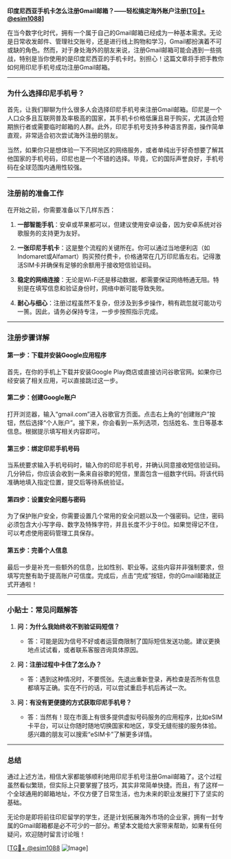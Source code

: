 **印度尼西亚手机卡怎么注册Gmail邮箱？——轻松搞定海外账户注册[[TG💪+ @esim1088](https://t.me/s/esim1088)]**

在当今数字化时代，拥有一个属于自己的Gmail邮箱已经成为一种基本需求。无论是日常收发邮件、管理社交账号，还是进行线上购物和学习，Gmail都扮演着不可或缺的角色。然而，对于身处海外的朋友来说，注册Gmail邮箱可能会遇到一些挑战，特别是当你使用的是印度尼西亚的手机卡时。别担心！这篇文章将手把手教你如何用印尼手机号成功注册Gmail邮箱。

---

### 为什么选择印尼手机号？

首先，让我们聊聊为什么很多人会选择印尼手机号来注册Gmail邮箱。印尼是一个人口众多且互联网普及率极高的国家，其手机卡价格低廉且易于购买，尤其适合短期旅行者或需要临时邮箱的人群。此外，印尼手机号支持多种语言界面，操作简单直观，非常适合初次尝试海外注册的朋友。

当然，如果你只是想体验一下不同地区的网络服务，或者单纯出于好奇想要了解其他国家的手机号码，印尼也是一个不错的选择。毕竟，它的国际声誉良好，手机号码在全球范围内通用性较强。

---

### 注册前的准备工作

在开始之前，你需要准备以下几样东西：

1. **一部智能手机**：安卓或苹果都可以，但建议使用安卓设备，因为安卓系统对谷歌服务的支持更为友好。
   
2. **一张印尼手机卡**：这是整个流程的关键所在。你可以通过当地便利店（如Indomaret或Alfamart）购买预付费卡，价格通常在几万印尼盾左右。记得激活SIM卡并确保有足够的余额用于接收短信验证码。

3. **稳定的网络连接**：无论是Wi-Fi还是移动数据，都需要保证网络畅通无阻。特别是在填写信息和验证身份时，网络中断可能导致失败。

4. **耐心与细心**：注册过程虽然不复杂，但涉及到多步操作，稍有疏忽就可能功亏一篑。因此，请务必保持专注，一步步按照指示完成。

---

### 注册步骤详解

#### 第一步：下载并安装Google应用程序

首先，在你的手机上下载并安装Google Play商店或直接访问谷歌官网。如果你已经安装了相关应用，可以直接跳过这一步。

#### 第二步：创建Google账户

打开浏览器，输入“gmail.com”进入谷歌官方页面。点击右上角的“创建账户”按钮，然后选择“个人账户”。接下来，你会看到一系列选项，包括姓名、生日等基本信息。根据提示填写相关内容即可。

#### 第三步：绑定印尼手机号码

当系统要求输入手机号码时，输入你的印尼手机号，并确认同意接收短信验证码。几分钟后，你应该会收到一条来自谷歌的短信，里面包含一组数字代码。将该代码准确地填入指定位置，提交后等待系统验证。

#### 第四步：设置安全问题与密码

为了保护账户安全，你需要设置几个常用的安全问题以及一个强密码。记住，密码必须包含大小写字母、数字及特殊字符，并且长度不少于8位。如果觉得记不住，可以考虑使用密码管理工具保存。

#### 第五步：完善个人信息

最后一步是补充一些额外的信息，比如性别、职业等。这些内容并非强制要求，但填写完整有助于提高账户可信度。完成后，点击“完成”按钮，你的Gmail邮箱就正式开通啦！

---

### 小贴士：常见问题解答

1. **问：为什么我始终收不到验证码短信？**
   - 答：可能是因为信号不好或者运营商限制了国际短信发送功能。建议更换地点试试看，或者联系客服咨询具体原因。

2. **问：注册过程中卡住了怎么办？**
   - 答：遇到这种情况时，不要慌张。先退出重新登录，再检查是否所有信息都填写正确。实在不行的话，可以尝试重启手机后再试一次。

3. **问：有没有更便捷的方式获取印尼手机号？**
   - 答：当然有！现在市面上有很多提供虚拟号码服务的应用程序，比如eSIM卡平台，可以让你随时随地切换国家和地区，享受无缝衔接的服务体验。感兴趣的朋友可以搜索“eSIM卡”了解更多详情。

---

### 总结

通过上述方法，相信大家都能够顺利地用印尼手机号注册Gmail邮箱了。这个过程虽然看似繁琐，但实际上只要掌握了技巧，其实非常简单快捷。而且，有了这样一个全球通用的邮箱地址，不仅方便了日常生活，也为未来的职业发展打下了坚实的基础。

无论你是即将前往印尼留学的学生，还是计划拓展海外市场的企业家，拥有一封专属的Gmail邮箱都是必不可少的一部分。希望本文能给大家带来帮助，如果有任何疑问，欢迎随时留言讨论哦！

[[TG💪+ @esim1088](https://t.me/s/esim1088) ![Image](https://i.postimg.cc/4NQfJmqS/Snipaste-2025-05-13-00-14-12.png)]